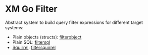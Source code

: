 # XM Go Filter

Abstract system to build query filter expressions for different target systems:

- Plain objects (structs): [filterobject](https://github.com/xafelium/filterobject)
- Plain SQL: [filtersql](https://github.com/xafelium/filtersql)
- [Squirrel](https://github.com/Masterminds/squirrel): [filtersquirrel](https://github.com/xafelium/filtersquirrel)
